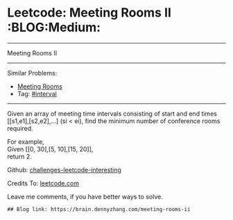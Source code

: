 # Leetcode: Meeting Rooms II     :BLOG:Medium:


---

Meeting Rooms II  

---

Similar Problems:  
-   [Meeting Rooms](https://brain.dennyzhang.com/meeting-rooms)
-   Tag: [#interval](https://brain.dennyzhang.com/tag/interval)

---

Given an array of meeting time intervals consisting of start and end times [[s1,e1],[s2,e2],&#x2026;] (si < ei), find the minimum number of conference rooms required.  

For example,  
Given [[0, 30],[5, 10],[15, 20]],  
return 2.  

Github: [challenges-leetcode-interesting](https://github.com/DennyZhang/challenges-leetcode-interesting/tree/master/meeting-rooms-ii)  

Credits To: [leetcode.com](https://leetcode.com/problems/meeting-rooms-ii/description/)  

Leave me comments, if you have better ways to solve.  

    ## Blog link: https://brain.dennyzhang.com/meeting-rooms-ii